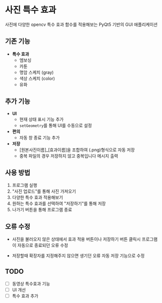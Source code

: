 # 사진 특수 효과

사진에 다양한 opencv 특수 효과 함수를 적용해보는 PyQt5 기반의 GUI 애플리케이션

## 기존 기능
- **특수 효과**
  - 엠보싱
  - 카툰
  - 명암 스케치 (gray)
  - 색상 스케치 (color)
  - 유화
## 추가 기능
- **UI**
  -  현재 상태 표시 기능 추가
  -  `setGeometry`를 통해 UI를 수동으로 설정
- **편의**
  -  자동 창 종료 기능 추가
- **저장**
  - [원본사진이름]_[효과이름]을 조합하여 (.png)형식으로 자동 저장 
  - 중복 파일의 경우 저장하지 않고 중복입니다 메시지 출력

## 사용 방법
1. 프로그램 실행
2. "사진 업로드"를 통해 사진 가져오기
3. 다양한 특수 효과 적용해보기
4. 원하는 특수 효과를 선택하여 "저장하기"를 통해 저장
5. 나가기 버튼을 통해 프로그램 종료 

## 오류 수정
- 사진을 불러오지 않은 상태에서 효과 적용 버튼이나 저장하기 버튼 클릭시 프로그램이 자동으로 종료되던 오류 수정

- 저장할때 확장자를 지정해주지 않으면 생기던 오류 자동 저장 기능으로 수정


## TODO

- [ ] 동영상 특수효과 기능
- [ ] UI 개선
- [ ] 특수 효과 추가